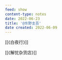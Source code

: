 ```yaml
---
feed: show
content-type: notes
date: 2022-06-23
title: '@东野圭吾'
date created: 2022-06-09
---
```


[[《白夜行》]]

[[《解忧杂货店》]]
